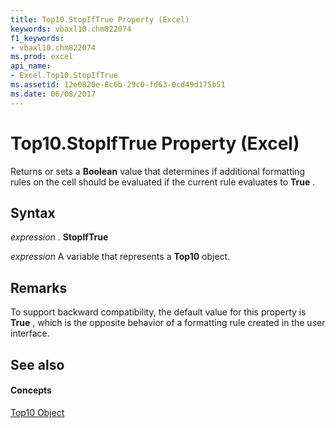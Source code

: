```yaml
---
title: Top10.StopIfTrue Property (Excel)
keywords: vbaxl10.chm822074
f1_keywords:
- vbaxl10.chm822074
ms.prod: excel
api_name:
- Excel.Top10.StopIfTrue
ms.assetid: 12e0820e-8c6b-29c0-fd63-0cd49d175b51
ms.date: 06/08/2017
---
```



# Top10.StopIfTrue Property (Excel)

Returns or sets a **Boolean** value that determines if additional formatting rules on the cell should be evaluated if the current rule evaluates to **True** .


## Syntax

 _expression_ . **StopIfTrue**

 _expression_ A variable that represents a **Top10** object.


## Remarks

To support backward compatibility, the default value for this property is **True** , which is the opposite behavior of a formatting rule created in the user interface.


## See also


#### Concepts


[Top10 Object](top10-object-excel.md)

